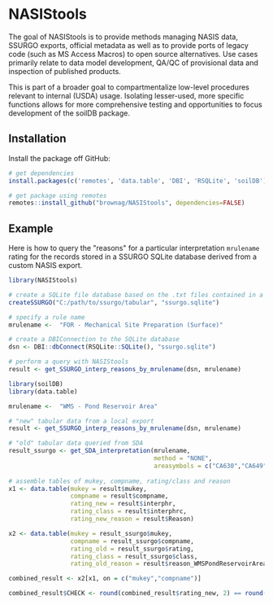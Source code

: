 # NASIStools

<!-- badges: start -->
<!-- badges: end -->

The goal of NASIStools is to provide methods managing NASIS data, SSURGO exports, official metadata as well as to provide ports of legacy code (such as MS Access Macros) to open source alternatives. Use cases primarily relate to data model development, QA/QC of provisional data and inspection of published products. 

This is part of a broader goal to compartmentalize low-level procedures relevant to internal (USDA) usage. Isolating lesser-used, more specific functions allows for more comprehensive testing and opportunities to focus development of the soilDB package.

## Installation

Install the package off GitHub:

``` r
# get dependencies
install.packages(c('remotes', 'data.table', 'DBI', 'RSQLite', 'soilDB'))

# get package using remotes
remotes::install_github("brownag/NASIStools", dependencies=FALSE)
```

## Example

Here is how to query the "reasons" for a particular interpretation `mrulename` rating for the records stored in a SSURGO SQLite database derived from a custom NASIS export.

``` r
library(NASIStools)

# create a SQLite file database based on the .txt files contained in a SSURGO export
createSSURGO("C:/path/to/ssurgo/tabular", "ssurgo.sqlite")

# specify a rule name
mrulename <-  "FOR - Mechanical Site Preparation (Surface)"

# create a DBIConnection to the SQLite database
dsn <- DBI::dbConnect(RSQLite::SQLite(), "ssurgo.sqlite")

# perform a query with NASIStools
result <- get_SSURGO_interp_reasons_by_mrulename(dsn, mrulename)
```

```r
library(soilDB)
library(data.table)

mrulename <-  "WMS - Pond Reservoir Area" 

# "new" tabular data from a local export
result <- get_SSURGO_interp_reasons_by_mrulename(dsn, mrulename)

# "old" tabular data queried from SDA
result_ssurgo <- get_SDA_interpretation(mrulename,
                                        method = "NONE",
                                        areasymbols = c("CA630","CA649"))
                                        
# assemble tables of mukey, compname, rating/class and reason
x1 <- data.table(mukey = result$mukey,
                 compname = result$compname,
                 rating_new = result$interphr,
                 rating_class = result$interphrc,
                 rating_new_reason = result$Reason)

x2 <- data.table(mukey = result_ssurgo$mukey,
                 compname = result_ssurgo$compname,
                 rating_old = result_ssurgo$rating,
                 rating_class = result_ssurgo$class,
                 rating_old_reason = result$reason_WMSPondReservoirArea)

combined_result <- x2[x1, on = c("mukey","compname")]

combined_result$CHECK <- round(combined_result$rating_new, 2) == round(combined_result$rating_old, 2)
```

